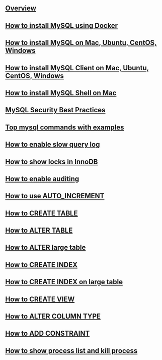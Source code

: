 ---
---

## [Overview](/reference/mysql/how-to/overview)

## [How to install MySQL using Docker](/reference/mysql/how-to/how-to-install-mysql-using-docker)

## [How to install MySQL on Mac, Ubuntu, CentOS, Windows](/reference/mysql/how-to/how-to-install-mysql-on-mac-ubuntu-centos-windows)

## [How to install MySQL Client on Mac, Ubuntu, CentOS, Windows](/reference/mysql/how-to/how-to-install-mysql-client-on-mac-ubuntu-centos-windows)

## [How to install MySQL Shell on Mac](/reference/mysql/how-to/how-to-install-mysql-shell-on-macos)

## [MySQL Security Best Practices](/reference/mysql/how-to/mysql-security-best-practices)

## [Top mysql commands with examples](/reference/mysql/how-to/top-mysql-commands-with-examples)

## [How to enable slow query log](/reference/mysql/how-to/how-to-enable-slow-query-log-mysql)

## [How to show locks in InnoDB](/reference/mysql/how-to/how-to-show-mysql-locks)

## [How to enable auditing](/reference/mysql/how-to/how-to-enable-auditing-mysql)

## [How to use AUTO_INCREMENT](/reference/mysql/how-to/how-to-use-auto-increment-mysql)

## [How to CREATE TABLE](/reference/mysql/how-to/how-to-create-table-mysql)

## [How to ALTER TABLE](/reference/mysql/how-to/how-to-alter-table-mysql)

## [How to ALTER large table](/reference/mysql/how-to/how-to-alter-large-table-mysql)

## [How to CREATE INDEX](/reference/mysql/how-to/how-to-create-index-mysql)

## [How to CREATE INDEX on large table](/reference/mysql/how-to/how-to-create-index-on-large-table-mysql)

## [How to CREATE VIEW](/reference/mysql/how-to/how-to-create-view-mysql)

## [How to ALTER COLUMN TYPE](/reference/mysql/how-to/how-to-alter-column-type-mysql)

## [How to ADD CONSTRAINT](/reference/mysql/how-to/how-to-add-constraint-mysql)

## [How to show process list and kill process](/reference/mysql/how-to/how-to-show-mysql-process-list-and-kill-process)
